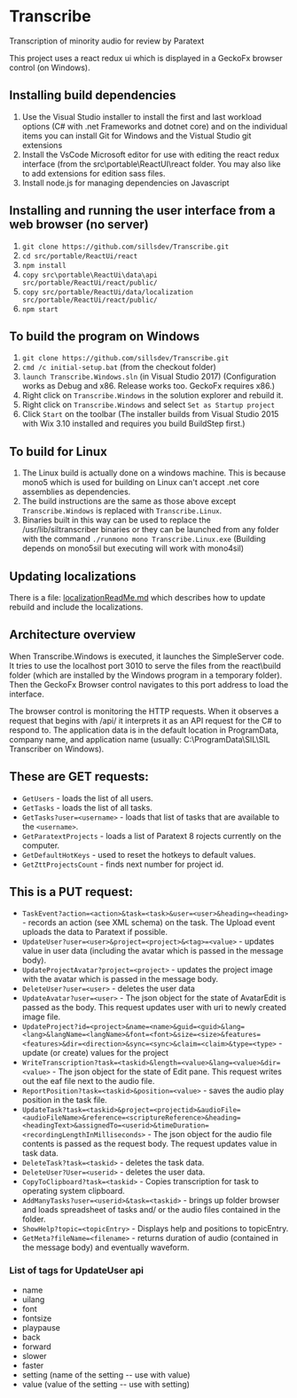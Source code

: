 # Transcribe
Transcription of minority audio for review by Paratext

This project uses a react redux ui which is displayed in a GeckoFx browser control (on Windows).

## Installing build dependencies
1. Use the Visual Studio installer to install the first and last workload options (C# with .net Frameworks and dotnet core) and on the individual items you can install Git for Windows and the Vistual Studio git extensions
1. Install the VsCode Microsoft editor for use with editing the react redux interface (from the src\portable\ReactUI\react folder. You may also like to add extensions for edition sass files.
1. Install node.js for managing dependencies on Javascript

## Installing and running the user interface from a web browser (no server)
1. `git clone https://github.com/sillsdev/Transcribe.git`
1. `cd src/portable/ReactUi/react`
1. `npm install`
1. `copy src\portable\ReactUi\data\api src/portable/ReactUi/react/public/`
1. `copy src/portable/ReactUi/data/localization src/portable/ReactUi/react/public/`
1. `npm start`

## To build the program on Windows
1. `git clone https://github.com/sillsdev/Transcribe.git`
1. `cmd /c initial-setup.bat` (from the checkout folder)
1. `launch Transcribe.Windows.sln` (in Visual Studio 2017)
(Configuration works as Debug and x86. Release works too. GeckoFx requires x86.)
1. Right click on `Transcribe.Windows` in the solution explorer and rebuild it.
1. Right click on `Transcribe.Windows` and select `Set as Startup project`
1. Click `Start` on the toolbar
(The installer builds from Visual Studio 2015 with Wix 3.10 installed and requires you build BuildStep first.)

## To build for Linux
1. The Linux build is actually done on a windows machine. This is because mono5 which is used for building on Linux can't accept .net core assemblies as dependencies.
1. The build instructions are the same as those above except `Transcribe.Windows` is replaced with `Transcribe.Linux`.
1. Binaries built in this way can be used to replace the /usr/lib/siltranscriber binaries or they can be launched from any folder with the command `./runmono mono Transcribe.Linux.exe` (Building depends on mono5sil but executing will work with mono4sil)

## Updating localizations
There is a file: [localizationReadMe.md](src\portable\ReactUi\data\localization\localizationReadMe.md) which describes how to update rebuild and include the localizations.

## Architecture overview
When Transcribe.Windows is executed, it launches the SimpleServer code. It tries to use the localhost port 3010 to serve the files from the react\build folder (which are installed by the Windows program in a temporary folder). Then the GeckoFx Browser control navigates to this port address to load the interface.

The browser control is monitoring the HTTP requests. When it observes a request that begins with /api/ it interprets it as an API request for the C# to respond to. The application data is in the default location in ProgramData, company name, and application name (usually: C:\ProgramData\SIL\SIL Transcriber on Windows).

## These are GET requests:
- `GetUsers` - loads the list of all users.
- `GetTasks` - loads the list of all tasks.
- `GetTasks?user=<username>` - loads that list of tasks that are available to the `<username>`.
- `GetParatextProjects` - loads a list of Paratext 8 rojects currently on the computer.
- `GetDefaultHotKeys` - used to reset the hotkeys to default values.
- `GetZttProjectsCount` - finds next number for project id.

## This is a PUT request:
- `TaskEvent?action=<action>&task=<task>&user=<user>&heading=<heading>` - records an action (see XML schema) on the task. The Upload event uploads the data to Paratext if possible.
- `UpdateUser?user=<user>&project=<project>&<tag>=<value>` - updates value in user data (including the avatar which is passed in the message body).
- `UpdateProjectAvatar?project=<project>` - updates the project image with  the avatar which is passed in the message body.
- `DeleteUser?user=<user>` - deletes the user data
- `UpdateAvatar?user=<user>` - The json object for the state of AvatarEdit is passed as the body. This request updates user with uri to newly created image file.
- `UpdateProject?id=<project>&name=<name>&guid=<guid>&lang=<lang>&langName=<langName>&font=<font>&size=<size>&features=<features>&dir=<direction>&sync=<sync>&claim=<claim>&type=<type>` - update (or create) values for the project
- `WriteTranscription?task=<taskid>&length=<value>&lang=<value>&dir=<value>` - The json object for the state of Edit pane. This request writes out the eaf file next to the audio file.
- `ReportPosition?task=<taskid>&position=<value>` - saves the audio play position in the task file.
- `UpdateTask?task=<taskid>&project=<projectid>&audioFile=<audioFileName>&reference=<scriptureReference>&heading=<headingText>&assignedTo=<userid>&timeDuration=<recordingLengthInMilliseconds>` - The json object for the audio file contents  is passed as the request body. The request updates value in task data.
- `DeleteTask?task=<taskid>` - deletes the task data.
- `DeleteUser?User=<userid>` - deletes the user data.
- `CopyToClipboard?task=<taskid>` - Copies transcription for task to operating system clipboard.
- `AddManyTasks?user=<userid>&task=<taskid>` - brings up folder browser and loads spreadsheet of tasks and/ or the audio files contained in the folder.
- `ShowHelp?topic=<topicEntry>` - Displays help and positions to topicEntry.
- `GetMeta?fileName=<filename>` - returns duration of audio (contained in the message body) and eventually waveform.

### List of tags for UpdateUser api
- name
- uilang
- font
- fontsize
- playpause
- back
- forward
- slower
- faster
- setting (name of the setting -- use with value)
- value (value of the setting -- use with setting)

